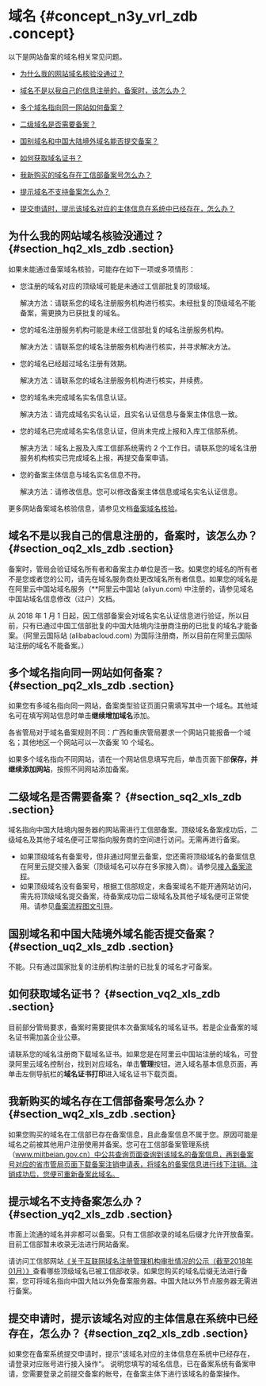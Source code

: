 # 域名 {#concept_n3y_vrl_zdb .concept}

以下是网站备案的域名相关常见问题。

-   [为什么我的网站域名核验没通过？](#section_hq2_xls_zdb)

-   [域名不是以我自己的信息注册的，备案时，该怎么办？](#section_oq2_xls_zdb)

-   [多个域名指向同一网站如何备案？](#section_pq2_xls_zdb)

-   [二级域名是否需要备案？](#section_sq2_xls_zdb)

-   [国别域名和中国大陆境外域名能否提交备案？](#section_uq2_xls_zdb)

-   [如何获取域名证书？](#section_vq2_xls_zdb)

-   [我新购买的域名存在工信部备案号怎么办？](#section_wq2_xls_zdb)

-   [提示域名不支持备案怎么办？](#section_yq2_xls_zdb)

-   [提交申请时，提示该域名对应的主体信息在系统中已经存在，怎么办？](#section_zq2_xls_zdb)


## 为什么我的网站域名核验没通过？ {#section_hq2_xls_zdb .section}

如果未能通过备案域名核验，可能存在如下一项或多项情形：

-   您注册的域名对应的顶级域可能是未通过工信部批复的顶级域。

    解决方法：请联系您的域名注册服务机构进行核实。未经批复的顶级域名不能备案，需更换为已获批复的域名。

-   您的域名注册服务机构可能是未经工信部批复的域名注册服务机构。

    解决方法：请联系您的域名注册服务机构进行核实，并寻求解决方法。

-   您的域名已经超过域名注册有效期。

    解决方法：请联系您的域名注册服务机构进行核实，并续费。

-   您的域名未完成域名实名信息认证。

    解决方法：请完成域名实名认证，且实名认证信息与备案主体信息一致。

-   您的域名已完成域名实名信息认证，但尚未完成上报和入库工信部系统。

    解决方法：域名上报及入库工信部系统需约 2 个工作日。请联系您的域名注册服务机构核实已完成域名上报，再提交备案申请。

-   您的备案主体信息与域名实名信息不符。

    解决方法：请修改信息。您可以修改备案主体信息或域名实名认证信息。


更多网站备案域名核验信息，请参见文档[备案域名核验](intl.zh-CN/常见问题/网站备案域名核验.md#)。

## 域名不是以我自己的信息注册的，备案时，该怎么办？ {#section_oq2_xls_zdb .section}

备案时，管局会验证域名所有者和备案主办单位是否一致。如果您的域名的所有者不是您或者您的公司，请先在域名服务商处更改域名所有者信息。如果您的域名是在阿里云中国站域名服务（\*\*阿里云中国站 \(aliyun.com\) 中注册的，请参见域名中国站域名信息修改（过户）文档。

从 2018 年 1 月 1 日起，因工信部备案会对域名实名认证信息进行验证，所以目前，只有已通过中国工信部批复的中国大陆境内注册商注册的已批复的域名才能备案。（阿里云国际站 \(alibabacloud.com\) 为国际注册商，所以目前在阿里云国际站注册的域名不能备案。）

## 多个域名指向同一网站如何备案？ {#section_pq2_xls_zdb .section}

如果您有多域名指向同一网站，备案类型验证页面只需填写其中一个域名。其他域名可在填写网站信息时单击**继续增加域名**添加。

各省管局对于域名备案规则不同：广西和重庆管局要求一个网站只能报备一个域名；其他地区一个网站可以一次备案 10 个域名。

如果多个域名指向不同网站，请在一个网站信息填写完后，单击页面下部**保存，并继续添加网站**，按照不同网站添加备案。

## 二级域名是否需要备案？ {#section_sq2_xls_zdb .section}

域名指向中国大陆境内服务器的网站需进行工信部备案。顶级域名备案成功后，二级域名及其他子域名便可正常指向服务商的空间进行访问。无需再进行备案。

-   如果顶级域名有备案号，但非通过阿里云备案，您还需将顶级域名的备案信息在阿里云提交接入备案（顶级域名可以存在多家接入商）。请参见[接入备案流程](../../../../intl.zh-CN/备案流程/接入备案和取消接入操作引导.md#)。
-   如果顶级域名没有备案号，根据工信部规定，未备案域名不能开通网站访问，需先将顶级域名提交备案，待备案成功后二级域名及其他子域名便可正常使用。请参见[备案流程图文引导](../../../../intl.zh-CN/备案流程/首次备案流程图文引导.md#)。

## 国别域名和中国大陆境外域名能否提交备案？ {#section_uq2_xls_zdb .section}

不能。只有通过国家批复的注册机构注册的已批复的域名才可备案。

## 如何获取域名证书？ {#section_vq2_xls_zdb .section}

目前部分管局要求，备案时需要提供本次备案域名的域名证书。若是企业备案的域名证书需加盖企业公章。

请联系您的域名注册商下载域名证书。如果您是在阿里云中国站注册的域名，可登录阿里云域名控制台，找到对应域名，单击**管理**按钮。进入域名基本信息页面，再单击左侧导航栏的**域名证书打印**进入域名证书下载页面。

## 我新购买的域名存在工信部备案号怎么办？ {#section_wq2_xls_zdb .section}

如果您购买的域名在工信部已存在备案信息，且此备案信息不属于您。原因可能是域名之前被其他用户注册使用并备案。您可在工信部备案管理系统（www.miitbeian.gov.cn）中公共查询页面查询到该域名的备案信息，再到备案号对应的省市管局页面下载备案注销申请表，将域名的备案信息进行线下注销。注销成功后，您便可重新备案此域名。

## 提示域名不支持备案怎么办？ {#section_yq2_xls_zdb .section}

市面上流通的域名并非都可以备案。只有工信部收录的域名后缀才允许开放备案。目前工信部暂未收录无法进行网站备案。

请访问工信部网站[《关于互联网域名注册管理机构审批情况的公示（截至2018年01月）》](http://www.miit.gov.cn/n1146285/n1146352/n3054355/n3057709/n3057722/c4416816/content.html)查看哪些顶级域名已被工信部收录。如果您购买的域名后缀无法进行备案，您可将域名指向中国大陆以外免备案服务器。中国大陆以外节点服务器无需进行备案。

## 提交申请时，提示该域名对应的主体信息在系统中已经存在，怎么办？ {#section_zq2_xls_zdb .section}

如果您在备案系统提交申请时，提示”该域名对应的主体信息在系统中已经存在，请登录对应账号进行接入操作“。 说明您填写的域名信息，已在备案系统有备案申请，您需要登录之前提交备案的帐号，在备案主体下进行该域名的备案操作。

